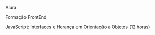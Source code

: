Alura

Formação FrontEnd<br />

JavaScript: Interfaces e Herança em Orientação a Objetos (12 horas)

## <br />